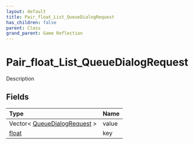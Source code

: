 ```yaml
---
layout: default
title: Pair_float_List_QueueDialogRequest
has_children: false
parent: Class
grand_parent: Game Reflection
---
```

# Pair_float_List_QueueDialogRequest
Description 

## Fields

| Type | Name |
|:----------|:--------------|
| Vector< [QueueDialogRequest](/riftbreaker-wiki/docs/game-reflection/classes/queue_dialog_request/) > | value |
| [float](/riftbreaker-wiki/docs/game-reflection/components/float/) | key |

